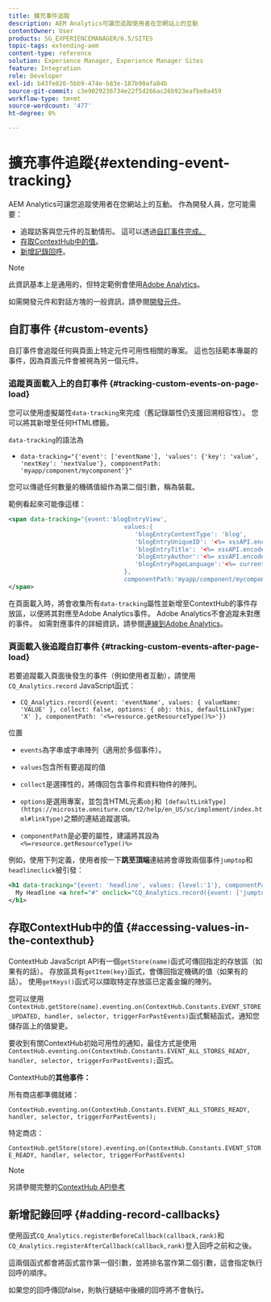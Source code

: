 ```yaml
---
title: 擴充事件追蹤
description: AEM Analytics可讓您追蹤使用者在您網站上的互動
contentOwner: User
products: SG_EXPERIENCEMANAGER/6.5/SITES
topic-tags: extending-aem
content-type: reference
solution: Experience Manager, Experience Manager Sites
feature: Integration
role: Developer
exl-id: b43fe826-5bb9-474e-b83e-187b90afa84b
source-git-commit: c3e9029236734e22f5d266ac26b923eafbe0a459
workflow-type: tm+mt
source-wordcount: '477'
ht-degree: 0%

---
```


# 擴充事件追蹤{#extending-event-tracking}

AEM Analytics可讓您追蹤使用者在您網站上的互動。 作為開發人員，您可能需要：

* 追蹤訪客與您元件的互動情形。 這可以透過[自訂事件完成。](#custom-events)
* [存取ContextHub中的值](/help/sites-developing/extending-analytics.md#accessing-values-in-the-contexthub)。
* [新增記錄回呼](#adding-record-callbacks)。

>[!NOTE]
>
>此資訊基本上是通用的，但特定範例會使用[Adobe Analytics](/help/sites-administering/adobeanalytics.md)。
>
>如需開發元件和對話方塊的一般資訊，請參閱[開發元件](/help/sites-developing/components.md)。

## 自訂事件 {#custom-events}

自訂事件會追蹤任何與頁面上特定元件可用性相關的專案。 這也包括範本專屬的事件，因為頁面元件會被視為另一個元件。

### 追蹤頁面載入上的自訂事件 {#tracking-custom-events-on-page-load}

您可以使用虛擬屬性`data-tracking`來完成（舊記錄屬性仍支援回溯相容性）。 您可以將其新增至任何HTML標籤。

`data-tracking`的語法為

* `data-tracking="{'event': ['eventName'], 'values': {'key': 'value', 'nextKey': 'nextValue'}, componentPath: 'myapp/component/mycomponent'}"`

您可以傳遞任何數量的機碼值組作為第二個引數，稱為裝載。

範例看起來可能像這樣：

```xml
<span data-tracking="{event:'blogEntryView',
                                values:{
                                   'blogEntryContentType': 'blog',
                                   'blogEntryUniqueID': '<%= xssAPI.encodeForJSString(entry.getId()) %>',
                                   'blogEntryTitle': '<%= xssAPI.encodeForJSString(entry.getTitle()) %>',
                                   'blogEntryAuthor':'<%= xssAPI.encodeForJSString(entry.getAuthor()) %>',
                                   'blogEntryPageLanguage':'<%= currentPage.getLanguage(true) %>'
                                },
                                componentPath:'myapp/component/mycomponent'}">
</span>
```

在頁面載入時，將會收集所有`data-tracking`屬性並新增至ContextHub的事件存放區，以便將其對應至Adobe Analytics事件。 Adobe Analytics不會追蹤未對應的事件。 如需對應事件的詳細資訊，請參閱[連線到Adobe Analytics](/help/sites-administering/adobeanalytics.md)。

### 頁面載入後追蹤自訂事件 {#tracking-custom-events-after-page-load}

若要追蹤載入頁面後發生的事件（例如使用者互動），請使用`CQ_Analytics.record` JavaScript函式：

* `CQ_Analytics.record({event: 'eventName', values: { valueName: 'VALUE' }, collect: false, options: { obj: this, defaultLinkType: 'X' }, componentPath: '<%=resource.getResourceType()%>'})`

位置

* `events`為字串或字串陣列（適用於多個事件）。

* `values`包含所有要追蹤的值
* `collect`是選擇性的，將傳回包含事件和資料物件的陣列。
* `options`是選用專案，並包含HTML元素`obj`和` [defaultLinkType](https://microsite.omniture.com/t2/help/en_US/sc/implement/index.html#linkType)`之類的連結追蹤選項。

* `componentPath`是必要的屬性，建議將其設為`<%=resource.getResourceType()%>`

例如，使用下列定義，使用者按一下&#x200B;**跳至頂端**&#x200B;連結將會導致兩個事件`jumptop`和`headlineclick`被引發：

```xml
<h1 data-tracking="{event: 'headline', values: {level:'1'}, componentPath: '<%=resource.getResourceType()%>'}">
  My Headline <a href="#" onclick="CQ_Analytics.record({event: ['jumptop','headlineclick'],  values: {level:'1'}, componentPath: '<%=resource.getResourceType()%>'})">Jump to top</a>
</h1>
```

## 存取ContextHub中的值 {#accessing-values-in-the-contexthub}

ContextHub JavaScript API有一個`getStore(name)`函式可傳回指定的存放區（如果有的話）。 存放區具有`getItem(key)`函式，會傳回指定機碼的值（如果有的話）。 使用`getKeys()`函式可以擷取特定存放區已定義金鑰的陣列。

您可以使用`ContextHub.getStore(name).eventing.on(ContextHub.Constants.EVENT_STORE_UPDATED, handler, selector, triggerForPastEvents)`函式繫結函式，通知您儲存區上的值變更。

要收到有關ContextHub初始可用性的通知，最佳方式是使用`ContextHub.eventing.on(ContextHub.Constants.EVENT_ALL_STORES_READY, handler, selector, triggerForPastEvents);`函式。

ContextHub的&#x200B;**其他事件：**

所有商店都準備就緒：

`ContextHub.eventing.on(ContextHub.Constants.EVENT_ALL_STORES_READY, handler, selector, triggerForPastEvents);`

特定商店：

`ContextHub.getStore(store).eventing.on(ContextHub.Constants.EVENT_STORE_READY, handler, selector, triggerForPastEvents)`

>[!NOTE]
>
>另請參閱完整的[ContextHub API參考](https://helpx.adobe.com/tw/experience-manager/6-5/sites/developing/using/contexthub-api.html#ContextHubJavascriptAPIReference)

## 新增記錄回呼 {#adding-record-callbacks}

使用函式`CQ_Analytics.registerBeforeCallback(callback,rank)`和`CQ_Analytics.registerAfterCallback(callback,rank)`登入回呼之前和之後。

這兩個函式都會將函式當作第一個引數，並將排名當作第二個引數，這會指定執行回呼的順序。

如果您的回呼傳回false，則執行鏈結中後續的回呼將不會執行。

